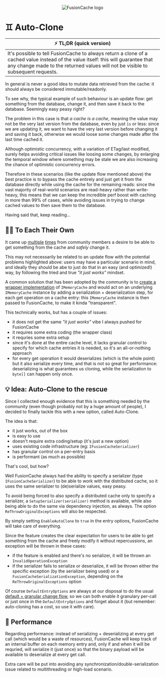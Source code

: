 <div align="center">

![FusionCache logo](logo-128x128.png)

</div>

# ♊ Auto-Clone

| ⚡ TL;DR (quick version) |
| -------- |
| It's possible to tell FusionCache to always return a clone of a cached value instead of the value itself: this will guarantee that any change made to the returned values will not be visible to subsequent requests. |

In general is never a good idea to mutate data retrieved from the cache: it should always be considered immutable/readonly.

To  see why, the typical example of such behaviour is an update flow: get something from the database, change it, and then save it back to the database. Seemingly easy peasy right?

The problem in this case is that _a cache is a cache_, meaning the value may not be the very last version from the database, even by just `1s` or less: since we are updating it, we want to have the very last version before changing it and saving it back, otherwise we would loose some changes made after the last time cached it.

Although optimistic concurrency, with a variation of ETag/last modified, surely helps avoiding critical issues like loosing some changes, by enlarging the temporal window where something may be stale we are also increasing the chance of optimistic concurrency errors.

Therefore in these scenarios (like the update flow mentioned above) the best practice is to bypass the cache entirely and just get it from the database directly while using the cache for the remaining reads: since the vast majority of real-world scenarios are read-heavy rather than write-heavy, this means that we can keep the incredible perf boost with caching in more than 99% of cases, while avoiding issues in trying to change cached values to then save them to the database.

Having said that, keep reading...

## 🙋‍♀️ To Each Their Own

It came up [multiple](https://github.com/ZiggyCreatures/FusionCache/issues/194) [times](https://github.com/ZiggyCreatures/FusionCache/issues/262) from community members a desire to be able to get something from the cache and _safely_ change it.

This may not necessarily be related to an update flow with the potential problems highlighted above: users may have a particular scenario in mind, and ideally they should be abe to just do that in an easy (and optimized!) way, by following the tried and true _"it just works"_ mindset.

A common solution that has been adopted by the community is to [create a wrapper implementation](https://github.com/ZiggyCreatures/FusionCache/issues/194#issuecomment-1951461803) of `IMemoryCache` and would act on an underlying `IMemoryCache` instance by adding a serialization + deserialization step, for each get operation on a cache entry: this `IMemoryCache` instance is then passed to FusionCache, to make it kinda "transparent".

This technically works, but has a couple of issues:
- it does not get the same _"it just works"_ vibe I always pushed for FusionCache
- it requires some extra coding (the wrapper class)
- it requries some extra setup
- since it's done at the entire cache level, it lacks granular control to specify for which cache entries it is needed, so it's an all-or-nothing approach
- for every get operation it would deserializes (which is the whole point) but it also serialize every time, and that is not so great for performance: deserializing is what guarantees us cloning, while the serialization to `byte[]` can happen only once.

## 💡 Idea: Auto-Clone to the rescue

Since I collected enough evidence that this is something needed by the community (even though probably not by a huge amount of people), I decided to finally tackle this with a new option, called Auto-Clone.

The idea is that:
- it just works, out of the box
- is easy to use
- doesn't require extra coding/setup (it's just a new option)
- uses existing code infrastructure (eg: `IFusionCacheSerializer`)
- has granular control on a per-entry basis
- is performant (as much as possible)

That's cool, but how?

Well FusionCache always had the ability to specify a serializer (type `IFusionCacheSerializer`) to be able to work with the distributed cache, so it uses the same serializer to (de)serialize values, easy peasy.

To avoid being forced to also specify a distributed cache only to specify a serializer, a `SetupSerializer(serializer)` method is available, while also being able to do the same via dependency injection, as always.
The option `ReThrowOriginalExceptions` will also be respected.

By simply setting `EnableAutoClone` to `true` in the entry options, FusionCache will take care of everything.

Since the feature creates the clear expectation for users to be able to get something from the cache and freely modify it without repercussions, an exception will be thrown in these cases:
- if the feature is enabled and there's no serializer, it will be thrown an `InvalidOperationException`
- if the serializer fails to serialize or deserialize, it will be thrown either the specific exception (by the serializer being used) or a `FusionCacheSerializationException`, depending on the `ReThrowOriginalExceptions` option

Of course `DefaultEntryOptions` are always at our disposal to do the usual [default + granular change flow](https://github.com/ZiggyCreatures/FusionCache/blob/main/docs/Options.md#defaultentryoptions), so we can both enable it granulary per-call or just once in the `DefaultEntryOptions` and forget about it (but remember: auto-cloning has a cost, so use it with care).

## 🚀 Performance

Regarding performance: instead of serializing + deserializing at every get call (which would be a waste of resources), FusionCache will keep track of an internal buffer on each memory entry and, only if and when it will be requried, will serialize it (just once) so that the binary payload will be available to deserialize at every get call.

Extra care will be put into avoiding any synchronization/double-serialization issue related to multithreading or high-load scenario.
